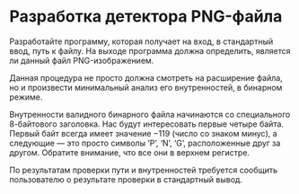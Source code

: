 # Разработка детектора PNG-файла

Разработайте программу, которая получает на вход, в стандартный ввод, путь к файлу. 
На выходе программа должна определить, является ли данный файл PNG-изображением. 

Данная процедура не просто должна смотреть на расширение файла, но и произвести минимальный анализ его внутренностей, в бинарном режиме.

Внутренности валидного бинарного файла начинаются со специального 8-байтового заголовка. 
Нас будут интересовать первые четыре байта. 
Первый байт всегда имеет значение −119 (число со знаком минус), а следующие — это просто символы ‘P’, ‘N’, ‘G’, расположенные друг за другом. 
Обратите внимание, что все они в верхнем регистре.

По результатам проверки пути и внутренностей требуется сообщить пользователю о результате проверки в стандартный вывод.
